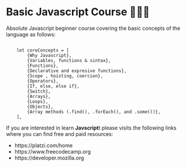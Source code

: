 # Basic Javascript Course 👨🏻‍💻

Absolute Javascript beginner course covering the basic concepts of the language as follows:
 
<code>
    let coreConcepts = [
    	{Why Javascript},
    	{Variables, functions & sintax},
    	{Functions},
    	{Declarative and expresive functions},
    	{Scope , hoisting, coercion},
    	{Operators},
    	{If, else, else if},
    	{Switch},
    	{Arrays},
    	{Loops},
    	{Objects},
    	{Array methods (.find(), .forEach(), and .some())},
    ],
</code>

If you are interested in learn **Javscript**t please visits the following links where you can find free and paid resources:
<ul>
<li>https://platzi.com/home</li>
<li>https://www.freecodecamp.org</li>
<li>https://developer.mozilla.org</li>
</ul>
